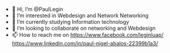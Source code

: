 - 👋 Hi, I’m @PaulLegin
- 👀 I’m interested in Webdesign and Network Networking
- 🌱 I’m currently studying Information technology
- 💞️ I’m looking to collaborate on networking and Webdesign
- 📫 How to reach me on https://www.facebook.com/leginluap/ https://www.linkedin.com/in/paul-nigel-abalos-22399b1a3/

<!---
PaulLegin/PaulLegin is a ✨ special ✨ repository because its `README.md` (this file) appears on your GitHub profile.
You can click the Preview link to take a look at your changes.
--->
